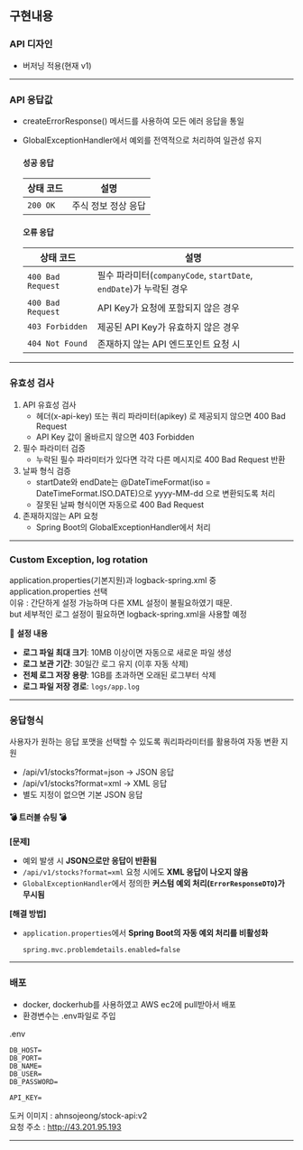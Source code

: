 ## 구현내용

### API 디자인
- 버저닝 적용(현재 v1)

---

### API 응답값
  - createErrorResponse() 메서드를 사용하여 모든 에러 응답을 통일
  - GlobalExceptionHandler에서 예외를 전역적으로 처리하여 일관성 유지

    #### 성공 응답
    | 상태 코드  | 설명                      |
    |------------|--------------------------|
    | `200 OK`   | 주식 정보 정상 응답       |

    #### 오류 응답
    | 상태 코드        | 설명                                     |
    |-----------------|----------------------------------------|
    | `400 Bad Request` | 필수 파라미터(`companyCode`, `startDate`, `endDate`)가 누락된 경우 |
    | `400 Bad Request` | API Key가 요청에 포함되지 않은 경우 |
    | `403 Forbidden` | 제공된 API Key가 유효하지 않은 경우 |
    | `404 Not Found` | 존재하지 않는 API 엔드포인트 요청 시 |

---

### 유효성 검사
1) API 유효성 검사
   - 헤더(x-api-key) 또는 쿼리 파라미터(apikey) 로 제공되지 않으면 400 Bad Request
   - API Key 값이 올바르지 않으면 403 Forbidden
2) 필수 파라미터 검증
    - 누락된 필수 파라미터가 있다면 각각 다른 메시지로 400 Bad Request 반환
3) 날짜 형식 검증
    - startDate와 endDate는 @DateTimeFormat(iso = DateTimeFormat.ISO.DATE)으로 yyyy-MM-dd 으로 변환되도록 처리
    - 잘못된 날짜 형식이면 자동으로 400 Bad Request
4) 존재하지않는 API 요청
    - Spring Boot의 GlobalExceptionHandler에서 처리

---

### Custom Exception, log rotation
application.properties(기본지원)과 logback-spring.xml 중 application.properties 선택<br>
이유 : 간단하게 설정 가능하며 다른 XML 설정이 불필요하였기 때문.<br>
but 세부적인 로그 설정이 필요하면 logback-spring.xml을 사용할 예정

📌 **설정 내용**
- **로그 파일 최대 크기**: 10MB 이상이면 자동으로 새로운 파일 생성
- **로그 보관 기간**: 30일간 로그 유지 (이후 자동 삭제)
- **전체 로그 저장 용량**: 1GB를 초과하면 오래된 로그부터 삭제
- **로그 파일 저장 경로**: `logs/app.log`

---

### 응답형식
사용자가 원하는 응답 포맷을 선택할 수 있도록 쿼리파라미터를 활용하여 자동 변환 지원<br>

- /api/v1/stocks?format=json → JSON 응답
- /api/v1/stocks?format=xml → XML 응답
- 별도 지정이 없으면 기본 JSON 응답

#### 💣 트러블 슈팅 💣
**[문제]**
- 예외 발생 시 **JSON으로만 응답이 반환됨**
- `/api/v1/stocks?format=xml` 요청 시에도 **XML 응답이 나오지 않음**
- `GlobalExceptionHandler`에서 정의한 **커스텀 예외 처리(`ErrorResponseDTO`)가 무시됨**

**[해결 방법]**
- `application.properties`에서 **Spring Boot의 자동 예외 처리를 비활성화**
    ```properties
    spring.mvc.problemdetails.enabled=false
    ```
  
---

### 배포
- docker, dockerhub를 사용하였고 AWS ec2에 pull받아서 배포
- 환경변수는 .env파일로 주입<br>

.env
```
DB_HOST=
DB_PORT=
DB_NAME=
DB_USER=
DB_PASSWORD=

API_KEY=
```
도커 이미지 : ahnsojeong/stock-api:v2<br>
요청 주소 : http://43.201.95.193

---